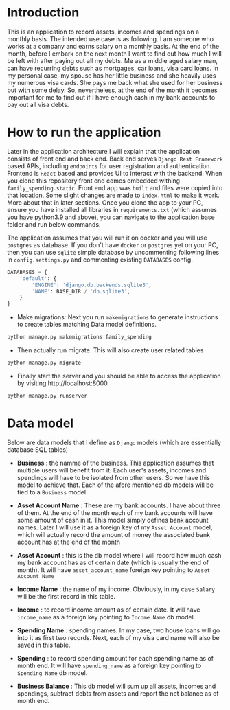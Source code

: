 # Introduction
This is an application to record assets, incomes and spendings on a monthly basis.
The intended use case is as following. I am someone who works at a company and earns salary 
on a monthly basis. At the end of the month, before I embark on the next month I want to 
find out how much I will be left with after paying out all my debts. Me as a middle aged salary
man, can have recurring debts such as mortgages, car loans, visa card loans.
In my personal case, my spouse has her little business and she heavily uses my numerous visa cards.
She pays me back what she used for her business but with some delay.
So, nevertheless, at the end of the month it becomes important for me to find out if I have
enough cash in my bank accounts to pay out all visa debts.

# How to run the application
Later in the application architecture I will explain that the application consists of front end and back end. Back end serves ```Django Rest Framework``` based APIs, including ```endpoints``` for user registration and authentication. Frontend is ```React``` based and provides UI to interact with the backend.
When you clone this repository front end comes embedded withing ```family_spending.static```. Front end app was ```built``` and files were copied into that location. Some slight changes are made to ```index.html``` to make it work. More about that in later sections.
Once you clone the app to your PC, ensure you have installed all libraries in ```requirements.txt``` (which assumes you have python3.9 and above), you can navigate to the application base folder and run below commands.

The application assumes that you will run it on docker and you will use ```postgres``` as database. If you don't have ```docker``` or ```postgres``` yet on your PC, then you can use ```sqlite``` simple database by uncommenting following lines in ```config.settings.py``` and commenting existing ```DATABASES``` config.

```python
DATABASES = {
    'default': {
        'ENGINE': 'django.db.backends.sqlite3',
        'NAME': BASE_DIR / 'db.sqlite3',
    }
}
```

- Make migrations: Next you run ```makemigrations``` to generate instructions to create tables matching Data model definitions.

```bash
python manage.py makemigrations family_spending
```

- Then actually run migrate. This will also create user related tables

```python
python manage.py migrate
```

- Finally start the server and you should be able to access the application by visiting http://localhost:8000

```python
python manage.py runserver
```

# Data model
Below are data models that I define as ```Django``` models (which are essentially database SQL tables)

- **Business** : the namme of the business. This application assumes that multiple users will benefit from it. Each user's assets, incomes and spendings will have to be isolated from other users. So we have this model to achieve that. Each of the afore mentioned db models will be tied to a ```Business``` model.

- **Asset Account Name** : These are my bank accounts. I have about three of them. At the end of the month each of 
my bank accounts will have some amount of cash in it. This model simply defines bank account names. Later I will use it 
as a foreign key of my ```Asset Account``` model, which will actually record the amount of money the associated 
bank account has at the end of the month

- **Asset Account** : this is the db model where I will record how much cash my bank account has as of certain date (which is usually the end of month). It will have ```asset_account_name``` foreign key pointing to ```Asset Account Name```

- **Income Name** : the name of my income. Obviously, in my case ```Salary``` will be the first record in this table.

- **Income** : to record income amount as of certain date. It will have ```income_name``` as a foreign key pointing to ```Income Name``` db model.

- **Spending Name** : spending names. In my case, two house loans will go into it as first two records. Next, each of my visa card name will also be saved in this table.

- **Spending** : to record spending amount for each spending name as of month end. It will have ```spending_name``` as a foreign key pointing to ```Spending Name``` db model.

- **Business Balance** : This db model will sum up all assets, incomes and spendings, subtract debts from assets and report the net balance as of month end.